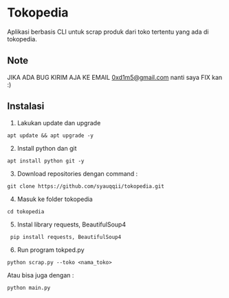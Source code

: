 # Tokopedia
Aplikasi berbasis CLI untuk scrap produk dari toko tertentu yang ada di tokopedia.

## Note
JIKA ADA BUG KIRIM AJA KE EMAIL 0xd1m5@gmail.com nanti saya FIX kan :)

## Instalasi
1. Lakukan update dan upgrade
```
apt update && apt upgrade -y
```
2. Install python dan git
```
apt install python git -y
```
3. Download repositories dengan command :
```
git clone https://github.com/syauqqii/tokopedia.git
```
4. Masuk ke folder tokopedia
```
cd tokopedia
```
5. Instal library requests, BeautifulSoup4
```
 pip install requests, BeautifulSoup4
```
6. Run program tokped.py
```
python scrap.py --toko <nama_toko>
```
   Atau bisa juga dengan :
```
python main.py
```

